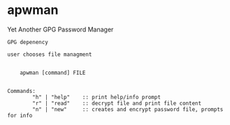 # apwman

Yet Another GPG Password Manager

	GPG depenency

	user chooses file managment


		apwman [command] FILE
	

	Commands:
			"h" | "help" 	:: print help/info prompt
			"r" | "read" 	:: decrypt file and print file content
			"n" | "new" 	:: creates and encrypt password file, prompts for info
			

